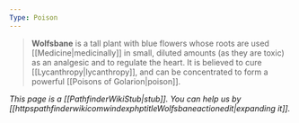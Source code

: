 ```yaml
---
Type: Poison
---
```


> **Wolfsbane** is a tall plant with blue flowers whose roots are used [[Medicine|medicinally]] in small, diluted amounts (as they are toxic) as an analgesic and to regulate the heart. It is believed to cure [[Lycanthropy|lycanthropy]], and can be concentrated to form a powerful [[Poisons of Golarion|poison]].



*This page is a [[PathfinderWikiStub|stub]]. You can help us by [[httpspathfinderwikicomwindexphptitleWolfsbaneactionedit|expanding it]].*








